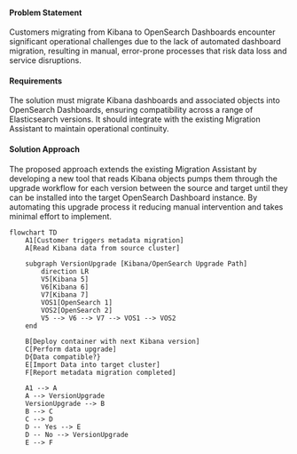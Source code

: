 #### Problem Statement
Customers migrating from Kibana to OpenSearch Dashboards encounter significant operational challenges due to the lack of automated dashboard migration, resulting in manual, error-prone processes that risk data loss and service disruptions.

#### Requirements
The solution must migrate Kibana dashboards and associated objects into OpenSearch Dashboards, ensuring compatibility across a range of Elasticsearch versions. It should integrate with the existing Migration Assistant to maintain operational continuity.

#### Solution Approach
The proposed approach extends the existing Migration Assistant by developing a new tool that reads Kibana objects pumps them through the upgrade workflow for each version between the source and target until they can be installed into the target OpenSearch Dashboard instance. By automating this upgrade process it reducing manual intervention and takes minimal effort to implement.

```mermaid
flowchart TD
    A1[Customer triggers metadata migration]
    A[Read Kibana data from source cluster]
    
    subgraph VersionUpgrade [Kibana/OpenSearch Upgrade Path]
        direction LR
        V5[Kibana 5]
        V6[Kibana 6]
        V7[Kibana 7]
        VOS1[OpenSearch 1]
        VOS2[OpenSearch 2]
        V5 --> V6 --> V7 --> VOS1 --> VOS2
    end
    
    B[Deploy container with next Kibana version]
    C[Perform data upgrade]
    D{Data compatible?}
    E[Import Data into target cluster]
    F[Report metadata migration completed]
    
    A1 --> A
    A --> VersionUpgrade
    VersionUpgrade --> B
    B --> C
    C --> D
    D -- Yes --> E
    D -- No --> VersionUpgrade
    E --> F

```